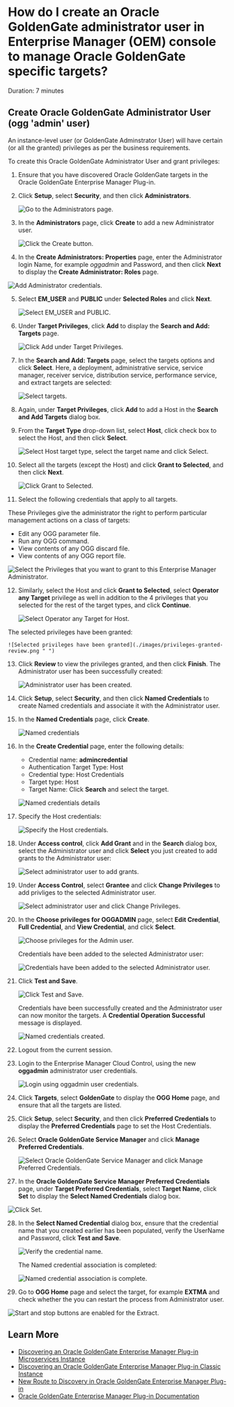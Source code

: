# How do I create an Oracle GoldenGate administrator user in Enterprise Manager (OEM) console to manage Oracle GoldenGate specific targets?
Duration: 7 minutes

## Create Oracle GoldenGate Administrator User (ogg 'admin' user)

An instance-level user (or GoldenGate Adminstrator User) will have certain (or all the granted) privileges as per the business requirements. 

To create this Oracle GoldenGate Administrator User and grant privileges:

1. Ensure that you have discovered Oracle GoldenGate targets in the Oracle GoldenGate Enterprise Manager Plug-in.

2. Click **Setup**, select **Security**, and then click **Administrators**.

    ![Go to the Administrators page.](./images/setup-security-administrators.png " ")

3. In the **Administrators** page, click **Create** to add a new Administrator user.

    ![Click the Create button.](./images/administrators-create.png " ")

4. In the **Create Administrators: Properties** page, enter the Administrator login Name, for example *oggadmin* and Password, and then click **Next** to display the **Create Administrator: Roles** page.

  ![Add Administrator credentials.](./images/enter-admin-name-next.png " ")

5. Select **EM_USER** and **PUBLIC** under **Selected Roles** and click **Next**.

    ![Select EM_USER and PUBLIC.](./images/em-user-public.png " ")


6.  Under **Target Privileges**, click **Add** to display the **Search and Add: Targets** page.

    ![Click Add under Target Privileges.](./images/target-privileges-click-add.png " ")

7. In the **Search and Add: Targets** page, select the targets options and click **Select**. Here, a deployment, administrative service, service manager, receiver service, distribution service, performance service, and extract targets are selected:

    ![Select targets.](./images/search-select-targets.png " ")

8. Again, under **Target Privileges**, click **Add** to add a Host in the **Search and Add Targets** dialog box. 

9. From the **Target Type** drop-down list, select **Host**, click check box to select the Host, and then click **Select**.

    ![Select Host target type, select the target name and click Select.](./images/select-host-target-type-target.png " ")

10. Select all the targets (except the Host) and click **Grant to Selected**, and then click **Next**.

    ![Click Grant to Selected.](./images/select-target-types-grant-to-selected.png " ")

11. Select the following credentials that apply to all targets.  

These Privileges give the administrator the right to perform particular management actions on a class of targets:

   * Edit any OGG parameter file.
   * Run any OGG command.  
   * View contents of any OGG discard file.
   * View contents of any OGG report file.

![Select the Privileges that you want to grant to this Enterprise Manager Administrator.](./images/select-privileges-applicable-to-all-targets.png " ")

12. Similarly, select the Host and click **Grant to Selected**, select **Operator any Target** privilege as well in addition to the 4 privileges that you selected for the rest of the target types, and click **Continue**.

    ![Select **Operator any Target** for Host.](./images/host-grant-select-operator-privilege.png " ")

   The selected privileges have been granted:

    ![Selected privileges have been granted](./images/privileges-granted-review.png " ")
   

13. Click **Review** to view the privileges granted, and then click **Finish**. The Administrator user has been successfully created:

    ![Administrator user has been created.](./images/admin-user-successfully-created.png " ")

14. Click **Setup**, select **Security**, and then click **Named Credentials** to create Named credentials and associate it with the Administrator user.

15. In the **Named Credentials** page, click **Create**.

    ![Named credentials](./images/named-credential-create.png " ")

16. In the **Create Credential** page, enter the following details:

    * Credential name: **admincredential**
    * Authentication Target Type: Host
    * Credential type: Host Credentials
    * Target type: Host
    * Target Name: Click **Search** and select the target.

    ![Named credentials details](./images/named-credentials-details.png " ")

17. Specify the Host credentials:

    ![Specify the Host credentials.](./images/specify-host-credentials.png " ")

18. Under **Access control**, click **Add Grant** and in the **Search** dialog box, select the Administrator user and click **Select** you just created to add grants to the Administrator user:

    ![Select administrator user to add grants.](./images/access-control-add-grant-admin-user-select.png " ")

19. Under **Access Control**, select **Grantee** and click **Change Privileges** to add privliges to the selected Administrator user.

    ![Select administrator user and click Change Privileges.](./images/select-grantee-change-privileges.png " ")

20. In the **Choose privileges for OGGADMIN** page, select **Edit Credential**, **Full Credential**, and **View Credential**, and click **Select**.

    
    ![Choose privileges for the Admin user.](./images/choose-privileges-admin-user.png " ")

    Credentials have been added to the selected Administrator user:

    ![Credentials have been added to the selected Administrator user.](./images/adding-full-credential-grantee.png " ")
        
21. Click **Test and Save**.

    ![Click **Test and Save**.](./images/granted-credentials-test-save.png " ")

    Credentials have been successfully created and the Administrator user can now monitor the targets.  A **Credential Operation Successful** message is displayed.

    ![Named credentials created.](./images/named-credentials-created.png " ")

22. Logout from the current session.

23. Login to the Enterprise Manager Cloud Control, using the new **oggadmin** administrator user credentials.

    ![Login using oggadmin user credentials.](./images/login-page-admin-user.png " ")
    

24. Click **Targets**, select **GoldenGate** to display the **OGG Home** page, and ensure that all the targets are listed.

25. Click **Setup**, select **Security**, and then click **Preferred Credentials** to display the **Preferred Credentials** page to set the Host Credentials.

26. Select **Oracle GoldenGate Service Manager** and click **Manage Preferred Credentials**.

    ![Select Oracle GoldenGate Service Manager and click Manage Preferred Credentials.](./images/service-manager-managed-preferred-credentials.png " ")


27.	In the **Oracle GoldenGate Service Manager Preferred Credentials** page, under **Target Preferred Credentials**, select **Target Name**, click **Set** to display the **Select Named Credentials** dialog box.

   ![Click Set.](./images/target-preferred-credentials-set.png " ")
    
28. In the **Select Named Credential** dialog box, ensure that the credential name that you created earlier has been populated, verify the UserName and Password, click **Test and Save**.

    ![Verify the credential name.](./images/verify-credential-name-test-save.png " ")
    
    The Named credential association is completed:

    ![Named credential association is complete.](./images/named-credential-association-completed.png " ")

29. Go to **OGG Home** page and select the target, for example **EXTMA** and check whether the you can restart the process from Administrator user.

   
   ![Start and stop buttons are enabled for the Extract.](./images/service-manager-extract-start-stop-enabled.png " ")
    

## Learn More

* [Discovering an Oracle GoldenGate Enterprise Manager Plug-in Microservices Instance](https://docs.oracle.com/en/middleware/goldengate/emplugin/13.5.2/empug/discovering-oracle-goldengate-targets-ma-instance.html#GUID-A52B6240-189C-4DAB-A017-6358BBB9813B)
* [Discovering an Oracle GoldenGate Enterprise Manager Plug-in Classic Instance](https://docs.oracle.com/en/middleware/goldengate/emplugin/13.5.2/empug/discovering-oracle-goldengate-targets-classic-instance.html#GUID-DD1E8937-3ADE-40FA-9DE2-B01E5CC20D31)
* [New Route to Discovery in Oracle GoldenGate Enterprise Manager Plug-in](https://blogs.oracle.com/dataintegration/post/new-route-to-discovery-in-oracle-goldengate-enterprise-manager-plug-in-134200)
* [Oracle GoldenGate Enterprise Manager Plug-in Documentation](https://docs.oracle.com/en/middleware/goldengate/emplugin/index.html)
